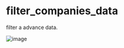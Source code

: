 # filter_companies_data

filter a advance data.

![image](https://github.com/akram6t/filter_companies_data/assets/91476267/33a2f1d9-f36a-4b1a-938a-031091635c6a)
